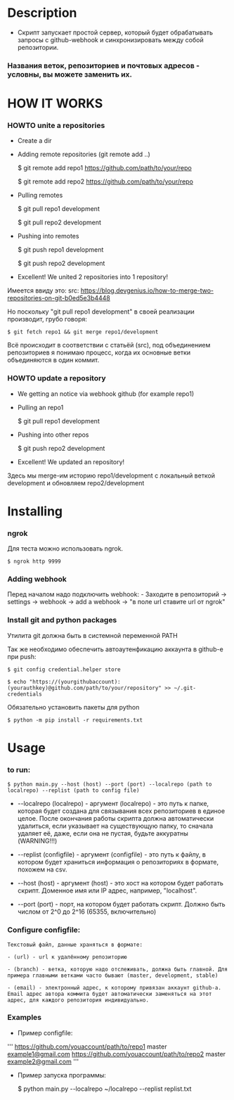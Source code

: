 # Description
- Скрипт запускает простой сервер,
 который будет обрабатывать запросы с github-webhook
 и синхронизировать между собой репозитории.

### Названия веток, репозиториев и почтовых адресов - условны, вы можете заменить их.

# HOW IT WORKS

### HOWTO unite a repositories

- Create a dir
- Adding remote repositories (git remote add ..)
	
	$ git remote add repo1 https://github.com/path/to/your/repo
	
	$ git remote add repo2 https://github.com/path/to/your/repo

- Pulling remotes
	
	$ git pull repo1 development
	
	$ git pull repo2 development
	
- Pushing into remotes
	
	$ git push repo1 development
	
	$ git push repo2 development
	
- Excellent! We united 2 repositories into 1 repository!

Имеется ввиду это:
src: https://blog.devgenius.io/how-to-merge-two-repositories-on-git-b0ed5e3b4448

Но поскольку "git pull repo1 development" в своей реализации производит, грубо говоря:

	$ git fetch repo1 && git merge repo1/development

Всё происходит в соответствии с статьёй (src),
  под объединением репозиториев я понимаю процесс, когда их основные ветки объединяются в один коммит.


### HOWTO update a repository

- We getting an notice via webhook github (for example repo1)
- Pulling an repo1
	
	$ git pull repo1 development
	
- Pushing into other repos
	
	$ git push repo2 development
	
- Excellent! We updated an repository!

Здесь мы merge-им историю repo1/development с локальный веткой development
  и обновляем repo2/development

# Installing

### ngrok
Для теста можно использовать ngrok.

	$ ngrok http 9999

### Adding webhook
Перед началом надо подключить webhook:
	- Заходите в репозиторий -> settings -> webhook -> add a webhook -> "в поле url ставите url от ngrok"

### Install git and python packages
Утилита git должна быть в системной переменной PATH

Так же необходимо обеспечить автоаутенфикацию аккаунта в github-е при push:
	
	$ git config credential.helper store
	
	$ echo "https://(yourgithubaccount):(yourauthkey)@github.com/path/to/your/repository" >> ~/.git-credentials

Обязательно установить пакеты для python

	$ python -m pip install -r requirements.txt	

# Usage

### to run:
	$ python main.py --host (host) --port (port) --localrepo (path to localrepo) --replist (path to config file)

- --localrepo (localrepo) - аргумент (localrepo) - это путь к папке, которая будет создана для связывания всех репозиториев в единое целое. После окончания работы скрипта должна автоматически удалиться, если указывает на существующую папку, то сначала удаляет её, даже, если она не пустая, будьте аккуратны (WARNING!!!)

- --replist (configfile) - аргумент (configfile) - это путь к файлу, в котором будет храниться информация о репозиториях в формате, похожем на csv.
	
- --host (host) - аргумент (host) - это хост на котором будет работать скрипт. Доменное имя или IP адрес, например, "localhost". 

- --port (port) - порт, на котором будет работать скрипт. Должно быть числом от 2^0 до 2^16 (65355, включительно) 


### Configure configfile:
	Текстовый файл, данные храняться в формате:
	
	- (url) - url к удалённому репозиторию
	
	- (branch) - ветка, которую надо отслеживать, должна быть главной. Для примера главными ветками часто бывают (master, development, stable)

	- (email) - электронный адрес, к которому привязан аккаунт github-а. Email адрес автора коммита будет автоматически заменяться на этот адрес, для каждого репозитория индивидуально.


### Examples

- Пример configfile:
	
'''
	https://github.com/youaccount/path/to/repo1 master example1@gmail.com
	https://github.com/youaccount/path/to/repo2 master example2@gmail.com
'''

- Пример запуска программы:

	$ python main.py --localrepo ~/localrepo --replist replist.txt


